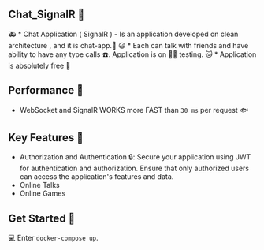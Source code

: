 ## Chat_SignalR 📱
🚑 * Chat Application ( SignalR ) - Is an application developed on clean architecture , and it is chat-app.📄
😃 * Each can talk with friends and have ability to have any type calls ☎️. Application is on 🧑‍💻 testing.
🐱 * Application is absolutely free 💸

## Performance 📰
* WebSocket and SignalR WORKS more FAST than ` 30 ms ` per request 🐟

## Key Features 🚀
* Authorization and Authentication 🔒: Secure your application using JWT for authentication and authorization. Ensure that only authorized users can access the application's features and data.
* Online Talks
* Online Games

## Get Started 🏁
💻 Enter `docker-compose up`.
